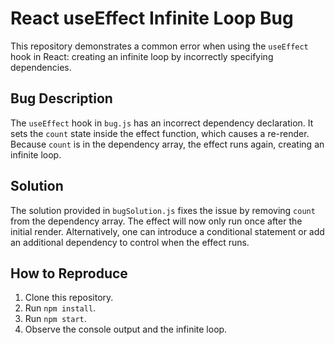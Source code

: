 # React useEffect Infinite Loop Bug

This repository demonstrates a common error when using the `useEffect` hook in React: creating an infinite loop by incorrectly specifying dependencies.

## Bug Description
The `useEffect` hook in `bug.js` has an incorrect dependency declaration.  It sets the `count` state inside the effect function, which causes a re-render.  Because `count` is in the dependency array, the effect runs again, creating an infinite loop. 

## Solution
The solution provided in `bugSolution.js` fixes the issue by removing `count` from the dependency array.  The effect will now only run once after the initial render.  Alternatively, one can introduce a conditional statement or add an additional dependency to control when the effect runs. 

## How to Reproduce
1. Clone this repository.
2. Run `npm install`.
3. Run `npm start`.
4. Observe the console output and the infinite loop.